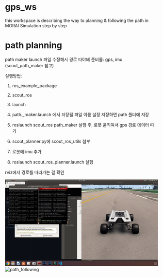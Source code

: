 # gps_ws
this workspace is describing the way to planning & following the path in MORAI Simulation step by step

# path planning
path maker launch 파일 수정해서 경로 따야돼
준비물:
gps, imu
(scout_path_maker 참고)

실행방법:
1. ros_example_package
2. scout_ros
3. launch
4. path._maker.launch 에서 저장될 파일 이름 설정
저장하면 path 폴더에 저장
5. roslaunch scout_ros path_maker
실행 후, 로봇 움직여서 gps 경로 데이터 따기

6. scout_planner.py에 scout_ros_utils 첨부
7. 로봇에 imu 추가
8. roslaunch scout_ros_planner.launch 실행

rviz에서 경로를 따라가는 걸 확인

![path_planner](/gif/path_maker.gif)
![path_following](/gif/path_following.gif)